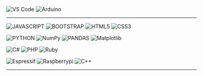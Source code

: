 ![VS Code](https://img.shields.io/badge/Visual_Studio_Code-060909?style=for-the-badge&logo=visual%20studio%20code&logoColor=white)
![Arduino](https://img.shields.io/badge/Arduino_IDE-060909?style=for-the-badge&logo=arduino&logoColor=white)

<hr>

![JAVASCRIPT](https://img.shields.io/badge/JavaScript-060909?style=for-the-badge&logo=javascript&logoColor=white)
![BOOTSTRAP](https://img.shields.io/badge/Bootstrap-060909?style=for-the-badge&logo=bootstrap&logoColor=white)
![HTML5](https://img.shields.io/badge/HTML5-060909?style=for-the-badge&logo=html5&logoColor=white)
![CSS3](https://img.shields.io/badge/CSS3-060909?style=for-the-badge&logo=css3&logoColor=white) <br>

![PYTHON](https://img.shields.io/badge/Python-060909?style=for-the-badge&logo=python&logoColor=white)
![NumPy](https://img.shields.io/badge/numpy-060909.svg?style=for-the-badge&logo=numpy&logoColor=white)
![PANDAS](https://img.shields.io/badge/Pandas-060909?style=for-the-badge&logo=pandas&logoColor=white)
![Matplotlib](https://img.shields.io/badge/Matplotlib-060909.svg?style=for-the-badge&logo=Matplotlib&logoColor=white) <br>

![C#](https://img.shields.io/badge/c%23-060909.svg?style=for-the-badge&logo=csharp&logoColor=white)
![PHP](https://img.shields.io/badge/PHP-060909?style=for-the-badge&logo=php&logoColor=white)
![Ruby](https://img.shields.io/badge/Ruby-060909?style=for-the-badge&logo=ruby&logoColor=white) <br>

![Espressif](https://img.shields.io/badge/espressif-060909.svg?style=for-the-badge&logo=espressif&logoColor=white)
![Raspberrypi](https://img.shields.io/badge/Raspberry%20Pi-060909?style=for-the-badge&logo=Raspberry%20Pi&logoColor=white) 
![C++](https://img.shields.io/badge/c++-060909.svg?style=for-the-badge&logo=c%2B%2B&logoColor=white)

<hr>
